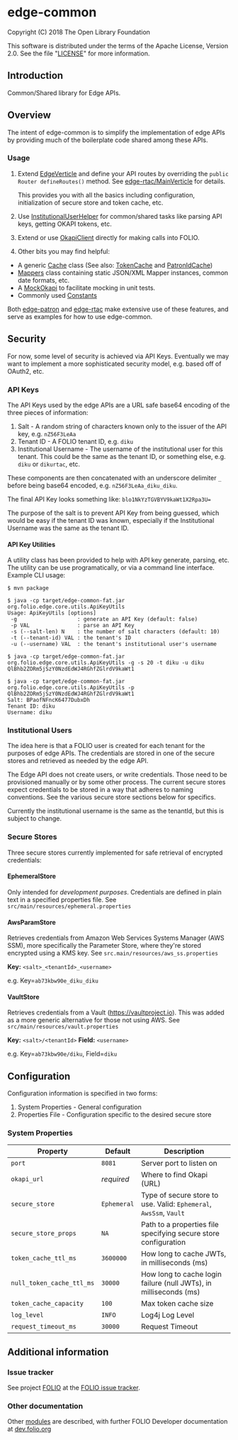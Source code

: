 # edge-common

Copyright (C) 2018 The Open Library Foundation

This software is distributed under the terms of the Apache License,
Version 2.0. See the file "[LICENSE](LICENSE)" for more information.

## Introduction

Common/Shared library for Edge APIs.

## Overview

The intent of edge-common is to simplify the implementation of edge APIs by providing much of the boilerplate code shared among these APIs.

### Usage

1. Extend [EdgeVerticle](https://github.com/folio-org/edge-common/blob/master/src/main/java/org/folio/edge/core/EdgeVerticle.java) and define your API routes by overriding the `public Router defineRoutes()` method.  See [edge-rtac/MainVerticle](https://github.com/folio-org/edge-rtac/blob/master/src/main/java/org/folio/edge/rtac/MainVerticle.java) for details.

   This provides you with all the basics including configuration, initialization of secure store and token cache, etc.

1. Use [InstitutionalUserHelper](https://github.com/folio-org/edge-common/blob/master/src/main/java/org/folio/edge/core/InstitutionalUserHelper.java) for common/shared tasks like parsing API keys, getting OKAPI tokens, etc.
1. Extend or use [OkapiClient](https://github.com/folio-org/edge-common/blob/master/src/main/java/org/folio/edge/core/utils/OkapiClient.java) directly for making calls into FOLIO.

1. Other bits you may find helpful:
 - A generic [Cache](https://github.com/folio-org/edge-common/blob/master/src/main/java/org/folio/edge/core/cache/Cache.java) class (See also: [TokenCache](https://github.com/folio-org/edge-common/blob/master/src/main/java/org/folio/edge/core/cache/TokenCache.java) and [PatronIdCache](https://github.com/folio-org/edge-patron/blob/master/src/main/java/org/folio/edge/patron/cache/PatronIdCache.java))
 - [Mappers](https://github.com/folio-org/edge-common/blob/master/src/main/java/org/folio/edge/core/utils/Mappers.java) class containing static JSON/XML Mapper instances, common date formats, etc.
 - A [MockOkapi](https://github.com/folio-org/edge-common/blob/master/src/main/java/org/folio/edge/core/utils/test/MockOkapi.java) to facilitate mocking in unit tests.
 - Commonly used [Constants](https://github.com/folio-org/edge-common/blob/master/src/main/java/org/folio/edge/core/Constants.java)

Both [edge-patron](https://github.com/folio-org/edge-patron) and [edge-rtac](https://github.com/folio-org/edge-rtac) make extensive use of these features, and serve as examples for how to use edge-common.

## Security

For now, some level of security is achieved via API Keys.  Eventually we may want to implement a more sophisticated security model, e.g. based off of OAuth2, etc.

### API Keys

The API Keys used by the edge APIs are a URL safe base64 encoding of the three pieces of information:

1. Salt - A random string of characters known only to the issuer of the API key, e.g. `nZ56F3LeAa`
1. Tenant ID - A FOLIO tenant ID, e.g. `diku`
1. Institutional Username - The username of the institutional user for this tenant.  This could be the same as the tenant ID, or something else, e.g. `diku` or `dikurtac`, etc.

These components are then concatenated with an underscore delimiter `_` before being base64 encoded, e.g. `nZ56F3LeAa_diku_diku`.

The final API Key looks something like: `blo1NkYzTGVBYV9kaWt1X2Rpa3U=`

The purpose of the salt is to prevent API Key from being guessed, which would be easy if the tenant ID was known, especially if the Institutional Username was the same as the tenant ID.

#### API Key Utilities

A utility class has been provided to help with API key generate, parsing, etc.  The utility can be use programatically, or via a command line interface.  Example CLI usage:

```
$ mvn package

$ java -cp target/edge-common-fat.jar org.folio.edge.core.utils.ApiKeyUtils
Usage: ApiKeyUtils [options]
 -g                   : generate an API Key (default: false)
 -p VAL               : parse an API Key
 -s (--salt-len) N    : the number of salt characters (default: 10)
 -t (--tenant-id) VAL : the tenant's ID
 -u (--username) VAL  : the tenant's institutional user's username

$ java -cp target/edge-common-fat.jar org.folio.edge.core.utils.ApiKeyUtils -g -s 20 -t diku -u diku
QlBhb2ZORm5jSzY0NzdEdWJ4RGhfZGlrdV9kaWt1

$ java -cp target/edge-common-fat.jar org.folio.edge.core.utils.ApiKeyUtils -p QlBhb2ZORm5jSzY0NzdEdWJ4RGhfZGlrdV9kaWt1
Salt: BPaofNFncK6477DubxDh
Tenant ID: diku
Username: diku
```

### Institutional Users

The idea here is that a FOLIO user is created for each tenant for the purposes of edge APIs.  The credentials are stored in one of the secure stores and retrieved as needed by the edge API.

The Edge API does not create users, or write credentials.  Those need to be provisioned manually or by some other process.  The current secure stores expect credentials to be stored in a way that adheres to naming conventions.  See the various secure store sections below for specifics.

Currently the institutional username is the same as the tenantId, but this is subject to change.

### Secure Stores

Three secure stores currently implemented for safe retrieval of encrypted credentials:

#### EphemeralStore ####

Only intended for _development purposes_.  Credentials are defined in plain text in a specified properties file.  See `src/main/resources/ephemeral.properties`

#### AwsParamStore ####

Retrieves credentials from Amazon Web Services Systems Manager (AWS SSM), more specifically the Parameter Store, where they're stored encrypted using a KMS key.  See `src.main/resources/aws_ss.properties`

**Key:** `<salt>_<tenantId>_<username>`

e.g. Key=`ab73kbw90e_diku_diku`

#### VaultStore ####

Retrieves credentials from a Vault (https://vaultproject.io).  This was added as a more generic alternative for those not using AWS.  See `src/main/resources/vault.properties`

**Key:** `<salt>/<tenantId>`
**Field:** `<username>`

e.g. Key=`ab73kbw90e/diku`, Field=`diku`

## Configuration

Configuration information is specified in two forms:
1. System Properties - General configuration
1. Properties File - Configuration specific to the desired secure store

### System Properties

Property                 | Default     | Description
------------------------ | ----------- | -------------
`port`                   | `8081`      | Server port to listen on
`okapi_url`              | *required*  | Where to find Okapi (URL)
`secure_store`           | `Ephemeral` | Type of secure store to use.  Valid: `Ephemeral`, `AwsSsm`, `Vault`
`secure_store_props`     | `NA`        | Path to a properties file specifying secure store configuration
`token_cache_ttl_ms`     | `3600000`   | How long to cache JWTs, in milliseconds (ms)
`null_token_cache_ttl_ms`| `30000`     | How long to cache login failure (null JWTs), in milliseconds (ms)
`token_cache_capacity`   | `100`       | Max token cache size
`log_level`              | `INFO`      | Log4j Log Level
`request_timeout_ms`     | `30000`     | Request Timeout

## Additional information

### Issue tracker

See project [FOLIO](https://issues.folio.org/browse/FOLIO)
at the [FOLIO issue tracker](https://dev.folio.org/guidelines/issue-tracker).

### Other documentation

Other [modules](https://dev.folio.org/source-code/#server-side) are described,
with further FOLIO Developer documentation at [dev.folio.org](https://dev.folio.org/)

